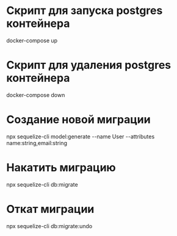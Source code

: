 # Скрипт для запуска postgres контейнера
docker-compose up

# Скрипт для удаления postgres контейнера
docker-compose down

# Создание новой миграции
npx sequelize-cli model:generate --name User --attributes name:string,email:string

# Накатить миграцию
npx sequelize-cli db:migrate

# Откат миграции
npx sequelize-cli db:migrate:undo